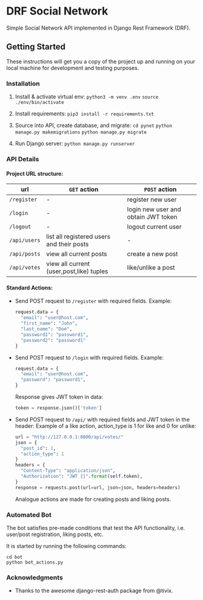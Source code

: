 # DRF Social Network

Simple Social Network API implemented in Django Rest Framework (DRF).

## Getting Started

These instructions will get you a copy of the project up and running on your local machine for development and testing purposes.

### Installation

1. Install & activate virtual env:
    `python3 -m venv .env`
    `source ./env/bin/activate`

2. Install requirements:
    `pip3 install -r requirements.txt`

3. Source into API, create database, and migrate:
    `cd pynet`
    `python manage.py makemigrations`
    `python manage.py migrate`

4. Run Django server:
    `python manage.py runserver`

### API Details

#### Project URL structure:
url | `GET` action | `POST` action
--- | ------------ | -------------
`/register` | - | register new user
`/login` | - | login new user and obtain JWT token
`/logout` | - | logout current user
`/api/users` | list all registered users and their posts | -
`/api/posts` | view all current posts | create a new post |
`/api/votes` | view all current (user,post,like) tuples | like/unlike a post

#### Standard Actions:

* Send POST request to `/register` with required fields.
  Example:
  ```python
  request.data = {
    "email": "user@host.com",
    "first_name": "John",
    "last_name": "Doe",
    "password1": "password1",
    "password2": "password1"
  }
  ```

* Send POST request to `/login` with required fields.
  Example:
  ```python
  request.data = {
    "email": "user@host.com",
    "password": "password1",
  }
  ```
  Response gives JWT token in data:
  ```python
  token = response.json()['token']
  ```

* Send POST request to `/api/` with required fields and JWT token in the header:
  Example of a like action, action_type is 1 for like and 0 for unlike:
  ```python
  url = "http://127.0.0.1:8000/api/votes/"
  json = {
    "post_id": 1,
    "action_type": 1
  }
  headers = {
    "Content-Type": "application/json",
    "Authorization": "JWT {}".format(self.token),
  }
  response = requests.post(url=url, json=json, headers=headers)
  ```
  Analogue actions are made for creating posts and liking posts.


### Automated Bot

The bot satisfies pre-made conditions that test the API functionality, i.e. user/post registration, liking posts, etc.

It is started by running the following commands:
```
cd bot
python bot_actions.py
```

### Acknowledgments
* Thanks to the awesome django-rest-auth package from @tivix.
